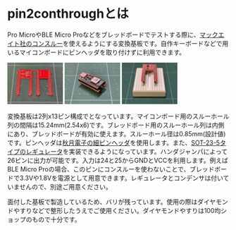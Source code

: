 #  pin2conthroughとは

Pro MicroやBLE Micro Proなどをブレッドボードでテストする際に、[マックエイト社のコンスルー](https://www.mac8sdk.co.jp/products/217)を使えるようにする変換基板です。自作キーボードなどで用いるマイコンボードにピンヘッダを取り付けずに利用できます。

<img src="images/picture1.jpeg" width="25%">
<img src="images/picture5.jpeg" width="25%">
<img src="images/picture6.jpeg" width="25%">

変換基板は2列x13ピン構成でとなっています。マイコンボード用のスルーホール列の間隔は15.24mm(2.54x6)です。ブレッドボード用のスルーホール列は内側にあり、ブレッドボードが有効に使えます。スルーホール径は0.85mm(設計値)です。ピンヘッダは[秋月電子の細ピンヘッダ](https://akizukidenshi.com/catalog/g/gC-04397/)を使用します。また、[SOT-23-5タイプのレギュレータ](https://akizukidenshi.com/catalog/g/gI-10675/)を実装できるようになっています。ハンダジャンパによって26ピンに出力が可能です。入力は24と25からGNDとVCCを利用します。例えばBLE Micro Proの場合、このピンにコンスルーを使わないことで、ブレッドボードで3.3Vや1.8Vを電源として用意できます。レギュレータとコンデンサは付いていませんので、別途ご用意ください。

面付した基板で製造しているため、バリが残っています。使用の際はダイヤモンドやすりなどで整形したうえでご使用ください。ダイヤモンドやすりは100均ショップのもので十分です。
